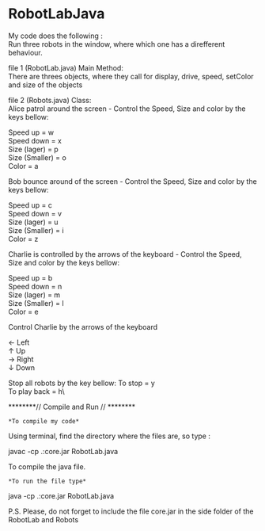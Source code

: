 # RobotLabJava

My code does the following :\
Run three robots in the window, where which one has a direfferent behaviour.

file 1 (RobotLab.java)
Main Method:\
There are threes objects, where they call for display, drive, speed, setColor and size of the objects

file 2 (Robots.java)
Class:\
Alice patrol around the screen  -  Control the Speed, Size and color by the keys bellow:


Speed up       =   w \
Speed down     =   x \
Size  (lager)  =   p \
Size (Smaller) =   o \
Color          =   a 

Bob bounce around of the screen - Control the Speed, Size and color by the keys bellow:

Speed up       =   c\
Speed down     =   v\
Size  (lager)  =   u\
Size (Smaller) =   i\
Color          =   z

Charlie is controlled by the arrows of the keyboard - Control the Speed, Size and color by the keys bellow:

Speed up       =   b\
Speed down     =   n\
Size  (lager)  =   m\
Size (Smaller) =   l\
Color          =   e

Control Charlie by the arrows of the keyboard 

← Left\
↑ Up\
→ Right\
↓ Down


Stop all robots by the key bellow:
To stop        =   y\
To play back   =   h\

********// Compile and Run // ********

	*To compile my code*
Using terminal, find the directory where the files are, so type :

javac -cp .:core.jar RobotLab.java

To compile the java file.

	*To run the file type*


java -cp .:core.jar RobotLab.java


P.S. Please, do not forget to include the file core.jar in the side folder of the RobotLab and Robots 
